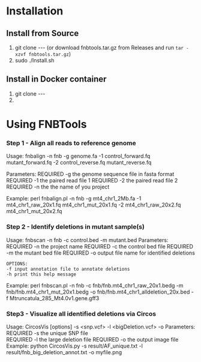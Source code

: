 # Installation

## Install from Source
1. git clone --- (or download fnbtools.tar.gz from Releases and run `tar -xzvf fnbtools.tar.gz`)
2. sudo ./Install.sh

## Install in Docker container
1. git clone ---
2. 


# Using FNBTools

### Step 1 - Align all reads to reference genome
Usage:
	fnbalign -n fnb -g genome.fa -1 control_forward.fq mutant_forward.fq -2 control_reverse.fq mutant_reverse.fq

Parameters:
	REQUIRED -g the genome sequence file in fasta format  
	REQUIRED -1 the paired read file 1
	REQUIRED -2 the paired read file 2
	REQUIRED -n the the name of you project

Example:
perl fnbalign.pl -n fnb -g mt4_chr1_2Mb.fa -1 mt4_chr1_raw_20x1.fq mt4_chr1_mut_20x1.fq -2 mt4_chr1_raw_20x2.fq mt4_chr1_mut_20x2.fq

### Step 2 - Identify deletions in mutant sample(s)
Usage:
	fnbscan -n fnb -c control.bed -m mutant.bed
Parameters:
	REQUIRED -n the project name
	REQUIRED -c the control bed file
	REQUIRED -m the mutant bed file
	REQUIRED -o output file name for identified deletions

	OPTIONS:
	-f input annotation file to annotate deletions     
	-h print this help message 
	
Example:
perl fnbscan.pl -n fnb -c fnb/fnb.mt4_chr1_raw_20x1.bedg -m fnb/fnb.mt4_chr1_mut_20x1.bedg -o fnb/fnb.mt4_chr1_alldeletion_20x.bed -f Mtruncatula_285_Mt4.0v1.gene.gff3

### Step3 - Visualize all identified deletions via Circos
Usage:
	CircosVis [options] -s <snp.vcf> -l <bigDeletion.vcf> -o <output file>
Parameters:
	REQUIRED -s the unique SNP file  
	REQUIRED -l the large deletion file
	REQUIRED -o the output image file
Example:
	python CircosVis.py -s result/AF_unique.txt  -l result/fnb_big_deletion_annot.txt -o myfile.png
